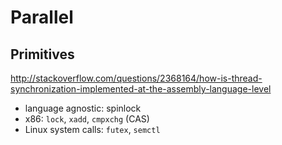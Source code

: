 # Parallel

## Primitives

<http://stackoverflow.com/questions/2368164/how-is-thread-synchronization-implemented-at-the-assembly-language-level>

- language agnostic: spinlock
- x86: `lock`, `xadd`, `cmpxchg` (CAS)
- Linux system calls: `futex`, `semctl`
